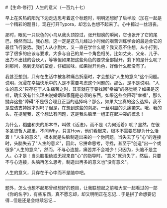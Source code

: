 #【生命⋅修行】人生的意义（一百九十七）

早上在炙热的阳光下边走边思考着这个标题时，明明还想好了后半段（加在一起是一个精彩的题目），现在打开Typora，却怎么也想不起来了。心中掠过一丝沮丧。

那时，眼见一只灰色的小鸟从我头顶掠过，张开翅膀的瞬间，它也张开了它的尾巴，倏然而过。我心想，这一定是这鸟儿经过小时候的艰苦训练学会的最适合它的最佳飞行姿势。我们人从小到大，又一直在学什么呢？我又忍不住想，从小打到，学了很多的应该与要求，大多与自己的某一个角色相关。比如丈夫、父亲、儿子、出力不出钱的合伙人，等等但如果把这些角色的要求全部抛开，剩下的是什么呢？刹那间，感到无尽的空虚，仔细回味，如果抛开角色，好像什么都没有了。

我甚至想到，只有在生活中被各种痛苦折磨时，才会想起"人生的意义"这个问题。说明，沉浸在幸福快乐中的人是不需要考虑这个问题的。那么，是不是说明，"人生的意义"只存在于人生痛苦之时，其实就在于要找回"幸福"的感觉呢？如果是这样，确实没有什么理由说婚姻和家庭是必须的东西。如果这些会阻碍"幸福"，那么抛弃这些"障碍"不是很合理且正当的选择吗？那么，如果大宝真的这么选择，我不是应该支持她才对吗？但是，在想到这些的刹那，一丝明显的头痛袭来。哦，我的头，在提醒我，这个想法有问题，这是我头脑里一组正在起冲突的概念！

为什么，稻盛和夫的那本书，叫做《活法》，而不是《为何活着》呢？显然，在很多圣贤哲人那里，不问Why，只言How，他们看起来，根本不需要质疑为什么活着！"人生的意义"，根本就是头脑制造出来的一个伪问题。当失去了与"心"的连接时，头脑失去了"人生的意义"，因此，它拼命思考，寻找，甚至于"创造"出一个或很多"人生的意义"。然而，不与心连接，痛苦并不会减少！只因为，头脑不是主人。心才是！当头脑拒绝或无视来自"心"的指导时，"意义"就消失了，然后，只要不与心连接，头脑再怎么思考，制造出再多的意义也"没有意义"。

人生的意义，只存在于心中而不是脑中吧。

---

题外，怎么也想不起那曾经想好的题目，让我联想起之前和大宝一起看过的一部《你的名字》，有些东西，真不愿忘却，却又明明正在忘记… 于是拼了命想要记得…但是还是会继续忘记...

